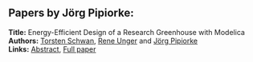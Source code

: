 <h2>Papers by Jörg Pipiorke:</h2>
<p>
<b>Title:</b> Energy-Efficient Design of a Research Greenhouse with Modelica<br />
<b>Authors:</b> <a href="../authors/author_278.html">Torsten Schwan</a>, <a href="../authors/author_317.html">Rene Unger</a> and <a href="../authors/author_239.html">Jörg Pipiorke</a><br />
<b>Links:</b> <a href="../abstracts/abstract_22.pdf">Abstract</a>, <a href="../submissions/ecp15118207_SchwanUngerPipiorke.pdf">Full paper</a>
</p>